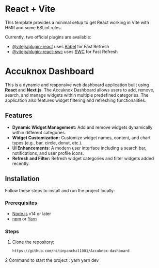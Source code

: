 # React + Vite

This template provides a minimal setup to get React working in Vite with HMR and some ESLint rules.

Currently, two official plugins are available:

- [@vitejs/plugin-react](https://github.com/vitejs/vite-plugin-react/blob/main/packages/plugin-react/README.md) uses [Babel](https://babeljs.io/) for Fast Refresh
- [@vitejs/plugin-react-swc](https://github.com/vitejs/vite-plugin-react-swc) uses [SWC](https://swc.rs/) for Fast Refresh
# Accuknox Dashboard

This is a dynamic and responsive web dashboard application built using **React** and **Next.js**. The Accuknox Dashboard allows users to add, remove, search, and manage widgets within multiple predefined categories. The application also features widget filtering and refreshing functionalities.

## Features

- **Dynamic Widget Management:** Add and remove widgets dynamically within different categories.
- **Widget Customization:** Customize widget names, content, and chart types (e.g., bar, circle, donut, etc.).
- **UI Enhancements:** A modern user interface including a search bar, notifications, and user profile icons.
- **Refresh and Filter:** Refresh widget categories and filter widgets added recently.

## Installation

Follow these steps to install and run the project locally:

### Prerequisites

- [Node.js](https://nodejs.org/) v14 or later
- [npm](https://www.npmjs.com/) or [Yarn](https://yarnpkg.com/)

### Steps

1. Clone the repository:
   ```bash
   https://github.com/nitinpanchal1001/Accuknox-dashboard
2 Command to start the project :
   yarn 
   yarn dev
   
